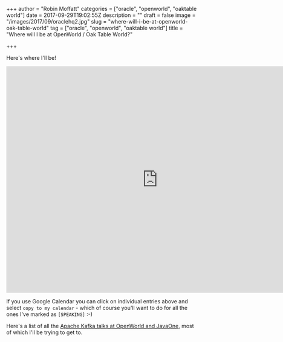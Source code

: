 +++
author = "Robin Moffatt"
categories = ["oracle", "openworld", "oaktable world"]
date = 2017-09-29T19:02:55Z
description = ""
draft = false
image = "/images/2017/09/oraclehq2.jpg"
slug = "where-will-i-be-at-openworld-oak-table-world"
tag = ["oracle", "openworld", "oaktable world"]
title = "Where will I be at OpenWorld / Oak Table World?"

+++

Here's where I'll be!

<iframe src="https://calendar.google.com/calendar/embed?title=rmoff%20%40%20OOW17%2FOTW17&amp;showNav=0&amp;showDate=0&amp;showPrint=0&amp;showTabs=0&amp;showCalendars=0&amp;showTz=0&amp;mode=AGENDA&amp;height=600&amp;wkst=1&amp;bgcolor=%23FFFFFF&amp;src=confluent.io_0bq6fa55a27pqun24uec7jm8sk%40group.calendar.google.com&amp;color=%23B1365F&amp;ctz=America%2FLos_Angeles" style="border-width:0" width="800" height="600" frameborder="0" scrolling="no"></iframe>

If you use Google Calendar you can click on individual entries above and select `copy to my calendar` - which of course you'll want to do for all the ones I've marked as `[SPEAKING]` :-)

Here's a list of all the [Apache Kafka talks at OpenWorld and JavaOne](https://rmoff.net/2017/09/20/apache-kafka-talks-at-oracle-openworld-javaone-and-oak-table-world-2017/), most of which I'll be trying to get to.
